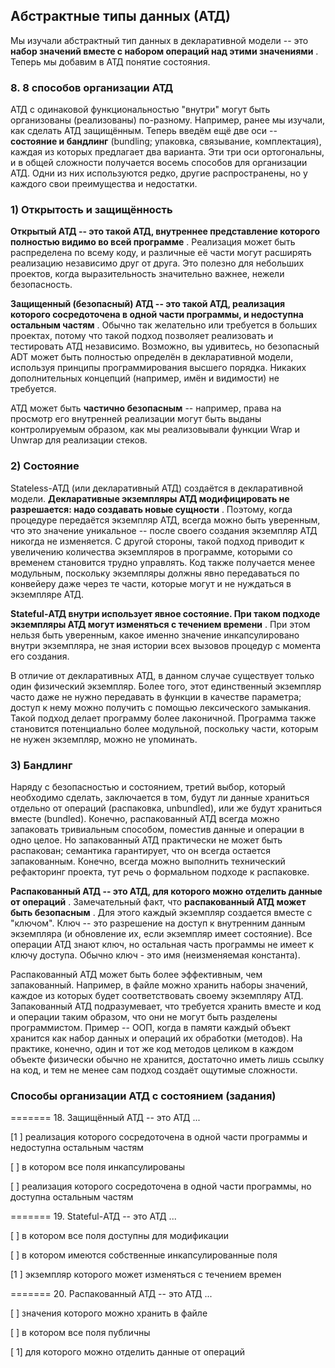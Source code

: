 ## Абстрактные типы данных (АТД)

Мы изучали абстрактный тип данных в декларативной модели -- это  **набор значений вместе с набором операций над этими значениями** . Теперь мы добавим в АТД понятие состояния.

### 8. 8 способов организации АТД

АТД с одинаковой функциональностью "внутри" могут быть организованы (реализованы) по-разному. Например, ранее мы изучали, как сделать АТД защищённым. Теперь введём ещё две оси -- **состояние и бандлинг** (bundling; упаковка, связывание, комплектация), каждая из которых предлагает два варианта. Эти три оси ортогональны, и в общей сложности получается восемь способов для организации АТД. Одни из них используются редко, другие распространены, но у каждого свои преимущества и недостатки.

### 1) Открытость и защищённость

**Открытый АТД -- это такой АТД, внутреннее представление которого полностью видимо во всей программе** . Реализация может быть распределена по всему коду, и различные её части могут расширять реализацию независимо друг от друга. Это полезно для небольших проектов, когда выразительность значительно важнее, нежели безопасность.

**Защищенный (безопасный) АТД -- это такой АТД, реализация которого сосредоточена в одной части программы, и недоступна остальным частям** . Обычно так желательно или требуется в больших проектах, потому что такой подход позволяет реализовать и тестировать АТД независимо. Возможно, вы удивитесь, но безопасный ADT может быть полностью определён в декларативной модели, используя принципы программирования высшего порядка. Никаких дополнительных концепций (например, имён и видимости) не требуется.

АТД может быть **частично безопасным** -- например, права на просмотр его внутренней реализации могут быть выданы контролируемым образом, как мы реализовывали функции Wrap и Unwrap для реализации стеков.

### 2) Состояние

Stateless-АТД (или декларативный АТД) создаётся в декларативной модели.  **Декларативные экземпляры АТД модифицировать не разрешается: надо создавать новые сущности** . Поэтому, когда процедуре передаётся экземпляр АТД, всегда можно быть уверенным, что это значение уникальное -- после своего создания экземпляр АТД никогда не изменяется. С другой стороны, такой подход приводит к увеличению количества экземпляров в программе, которыми со временем становится трудно управлять. Код также получается менее модульным, поскольку экземпляры должны явно передаваться по конвейеру даже через те части, которые могут и не нуждаться в экземпляре АТД.

**Stateful-АТД внутри использует явное состояние. При таком подходе экземпляры АТД могут изменяться с течением времени** . При этом нельзя быть уверенным, какое именно значение инкапсулировано внутри экземпляра, не зная истории всех вызовов процедур с момента его создания.

В отличие от декларативных АТД, в данном случае существует только один физический экземпляр. Более того, этот единственный экземпляр часто даже не нужно передавать в функции в качестве параметра; доступ к нему можно получить с помощью лексического замыкания. Такой подход делает программу более лаконичной. Программа также становится потенциально более модульной, поскольку части, которым не нужен экземпляр, можно не упоминать.

### 3) Бандлинг

Наряду с безопасностью и состоянием, третий выбор, который необходимо сделать, заключается в том, будут ли данные храниться отдельно от операций (распаковка, unbundled), или же будут храниться вместе (bundled). Конечно, распакованный АТД всегда можно запаковать тривиальным способом, поместив данные и операции в одно целое. Но запакованный АТД практически не может быть распакован; семантика гарантирует, что он всегда остается запакованным. Конечно, всегда можно выполнить технический рефакторинг проекта, тут речь о формальном подходе к распаковке.

**Распакованный АТД -- это АТД, для которого можно отделить данные от операций** . Замечательный факт, что  **распакованный АТД может быть безопасным** . Для этого каждый экземпляр создается вместе с "ключом". Ключ -- это разрешение на доступ к внутренним данным экземпляра (и обновление их, если экземпляр имеет состояние). Все операции АТД знают ключ, но остальная часть программы не имеет к ключу доступа. Обычно ключ - это имя (неизменяемая константа).

Распакованный АТД может быть более эффективным, чем запакованный. Например, в файле можно хранить наборы значений, каждое из которых будет соответствовать своему экземпляру АТД. Запакованный АТД подразумевает, что требуется хранить вместе и код и операции таким образом, что они не могут быть разделены программистом. Пример -- ООП, когда в памяти каждый объект хранится как набор данных и операций их обработки (методов). На практике, конечно, один и тот же код методов целиком в каждом объекте физически обычно не хранится, достаточно иметь лишь ссылку на код, и тем не менее сам подход создаёт ощутимые сложности.


### Способы организации АТД с состоянием (задания)

======= 18. Защищённый АТД -- это АТД ...

[1 ] реализация которого сосредоточена в одной части программы и недоступна остальным частям

[ ] в котором все поля инкапсулированы

[ ] реализация которого сосредоточена в одной части программы, но доступна остальным частям

======= 19. Stateful-АТД -- это АТД ...

[ ] в котором все поля доступны для модификации

[ ] в котором имеются собственные инкапсулированные поля

[1 ] экземпляр которого может изменяться с течением времен

======= 20. Распакованный АТД -- это АТД ...

[ ] значения которого можно хранить в файле

[ ] в котором все поля публичны

[ 1] для которого можно отделить данные от операций
